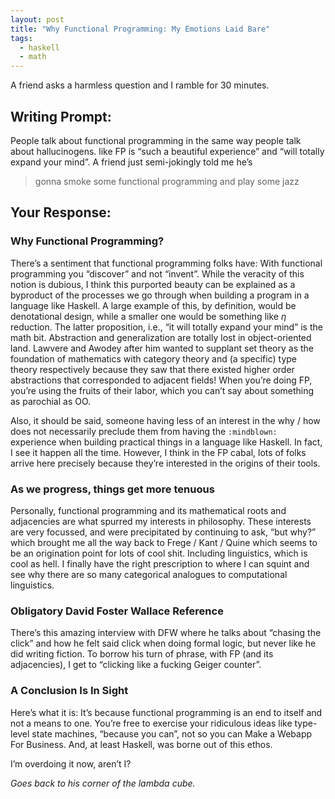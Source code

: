 ```yaml
---
layout: post
title: "Why Functional Programming: My Emotions Laid Bare"
tags:
  - haskell
  - math
---
```


A friend asks a harmless question and I ramble for 30 minutes.

## Writing Prompt:
People talk about functional programming in the same way people talk
about hallucinogens. like FP is “such a beautiful experience” and
“will totally expand your mind”. A friend just semi-jokingly told me
he’s

> gonna smoke some functional programming and play some jazz

## Your Response:

### Why Functional Programming?
There’s a sentiment that functional programming folks have: With
functional programming you “discover” and not “invent”. While the
veracity of this notion is dubious, I think this purported beauty can
be explained as a byproduct of the processes we go through when
building a program in a language like Haskell. A large example of
this, by definition, would be denotational design, while a smaller one
would be something like $\eta$ reduction. The latter proposition,
i.e., “it will totally expand your mind” is the math bit. Abstraction
and generalization are totally lost in object-oriented land. Lawvere
and Awodey after him wanted to supplant set theory as the foundation
of mathematics with category theory and (a specific) type theory
respectively because they saw that there existed higher order
abstractions that corresponded to adjacent fields! When you’re doing
FP, you’re using the fruits of their labor, which you can’t say about
something as parochial as OO.

Also, it should be said, someone having less of an interest in the why
/ how does not necessarily preclude them from having the `:mindblown:`
experience when building practical things in a language like
Haskell. In fact, I see it happen all the time. However, I think in
the FP cabal, lots of folks arrive here precisely because they’re
interested in the origins of their tools.

### As we progress, things get more tenuous
Personally, functional programming and its mathematical roots and
adjacencies are what spurred my interests in philosophy. These
interests are very focussed, and were precipitated by continuing to
ask, “but why?” which brought me all the way back to Frege / Kant /
Quine which seems to be an origination point for lots of cool
shit. Including linguistics, which is cool as hell. I finally have the
right prescription to where I can squint and see why there are so many
categorical analogues to computational linguistics.

### Obligatory David Foster Wallace Reference
There’s this amazing interview with DFW where he talks about “chasing
the click” and how he felt said click when doing formal logic, but
never like he did writing fiction. To borrow his turn of phrase, with
FP (and its adjacencies), I get to “clicking like a fucking Geiger
counter”.

### A Conclusion Is In Sight
Here’s what it is: It’s because functional programming is an end to
itself and not a means to one. You’re free to exercise your ridiculous
ideas like type-level state machines, “because you can”, not so you
can Make a Webapp For Business. And, at least Haskell, was borne out
of this ethos.

I’m overdoing it now, aren’t I?

_Goes back to his corner of the lambda cube._
